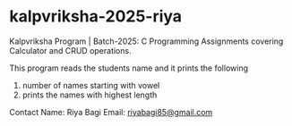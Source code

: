 # kalpvriksha-2025-riya
Kalpvriksha Program | Batch-2025: C Programming Assignments covering Calculator and CRUD operations.

This program reads the students name and it prints the following
  1. number of names starting with vowel
  2. prints the names with highest length
     
Contact
  Name: Riya Bagi
  Email: riyabagi85@gmail.com
